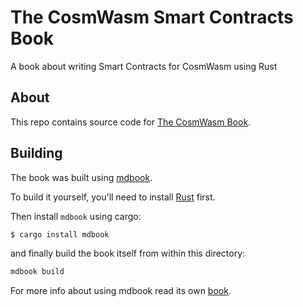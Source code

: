 # The CosmWasm Smart Contracts Book

A book about writing Smart Contracts for CosmWasm using Rust

## About

This repo contains source code for [The CosmWasm Book](https://cosmwasm.github.io/book/).

## Building

The book was built using [mdbook](https://github.com/rust-lang/mdBook).

To build it yourself, you'll need to install [Rust](https://www.rust-lang.org/tools/install) first.

Then install `mdbook` using cargo:

```bash
$ cargo install mdbook
```

and finally build the book itself from within this directory:

```bash
mdbook build
```

For more info about using mdbook read its own [book](https://rust-lang.github.io/mdBook/index.html).
